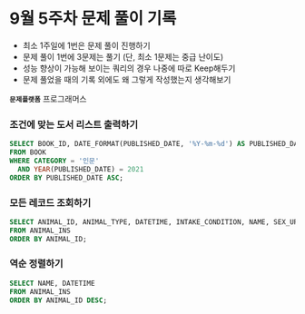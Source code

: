 # 9월 5주차 문제 풀이 기록

- 최소 1주일에 1번은 문제 풀이 진행하기
- 문제 풀이 1번에 3문제는 풀기 (단, 최소 1문제는 중급 난이도)
- 성능 향상이 가능해 보이는 쿼리의 경우 나중에 따로 Keep해두기
- 문제 풀었을 때의 기록 외에도 왜 그렇게 작성했는지 생각해보기

**`문제플랫폼`** 프로그래머스

### 조건에 맞는 도서 리스트 출력하기

```sql
SELECT BOOK_ID, DATE_FORMAT(PUBLISHED_DATE, '%Y-%m-%d') AS PUBLISHED_DATE
FROM BOOK
WHERE CATEGORY = '인문'
  AND YEAR(PUBLISHED_DATE) = 2021
ORDER BY PUBLISHED_DATE ASC;
```

### 모든 레코드 조회하기

```sql
SELECT ANIMAL_ID, ANIMAL_TYPE, DATETIME, INTAKE_CONDITION, NAME, SEX_UPON_INTAKE
FROM ANIMAL_INS
ORDER BY ANIMAL_ID;
```

### 역순 정렬하기

```sql
SELECT NAME, DATETIME
FROM ANIMAL_INS
ORDER BY ANIMAL_ID DESC;
```